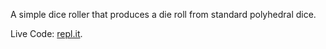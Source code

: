 A simple dice roller that produces a die roll from standard polyhedral dice.

Live Code: [repl.it](https://repl.it/@sophiabrandt/dice-roller).
